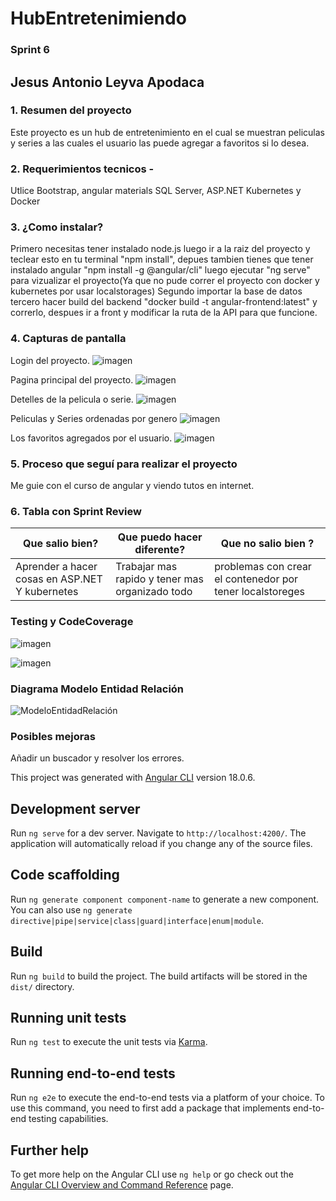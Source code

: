 # HubEntretenimiendo

### Sprint 6

## Jesus Antonio Leyva Apodaca

### 1. Resumen del proyecto 
Este proyecto es un hub de entretenimiento en el cual se muestran peliculas y series a las cuales el usuario las puede agregar a favoritos si lo desea.
### 2. Requerimientos tecnicos -
Utlice Bootstrap, angular materials SQL Server, ASP.NET Kubernetes y Docker


### 3. ¿Como instalar?
Primero necesitas tener instalado node.js luego ir a la raiz del proyecto y teclear esto en tu terminal "npm install", depues tambien tienes que tener instalado angular "npm install -g @angular/cli" luego ejecutar "ng serve" para vizualizar el proyecto(Ya que no pude correr el proyecto con docker y kubernetes por usar localstorages) Segundo importar la base de datos tercero hacer build del backend "docker build -t angular-frontend:latest" y correrlo, despues ir a front y modificar la ruta de la API para que funcione.

### 4. Capturas de pantalla 

Login del proyecto.
![imagen](https://github.com/Yisusle/HubEntretenimiento/assets/155853302/ba4fa25d-75f1-48ac-875c-1951c7cd921f)

Pagina principal del proyecto.
![imagen](https://github.com/Yisusle/HubEntretenimiento/assets/155853302/f94cee86-53c5-42ce-8a6c-10c2f727be7c)

Detelles de la pelicula o serie.
![imagen](https://github.com/Yisusle/HubEntretenimiento/assets/155853302/929924d6-adc6-473e-974f-c4dd78f29144)

Peliculas y Series ordenadas por genero
![imagen](https://github.com/Yisusle/HubEntretenimiento/assets/155853302/c76ec21e-ee41-4a6c-ae90-b3b002dd01ab)

Los favoritos agregados por el usuario.
![imagen](https://github.com/Yisusle/HubEntretenimiento/assets/155853302/e28de650-37b9-46f6-98d0-dfa76b746c69)


### 5. Proceso que seguí para realizar el proyecto
Me guie con el curso de angular y viendo tutos en internet.

### 6. Tabla con Sprint Review 

| Que salio bien? | Que puedo hacer diferente? | Que no salio bien ? |
------------------|----------------------------|-----------------------
| Aprender a hacer cosas en ASP.NET Y kubernetes |Trabajar mas rapido y tener mas organizado todo  | problemas con crear el contenedor por tener localstoreges |

### Testing y CodeCoverage
![imagen](https://github.com/user-attachments/assets/711f5c9b-a52c-4d72-9b4c-9b58d00d2a0c)

![imagen](https://github.com/user-attachments/assets/a41683d1-e2ea-4cb2-b291-545ae80ea35c)


### Diagrama Modelo Entidad Relación
![ModeloEntidadRelación](https://github.com/user-attachments/assets/d914e60b-d3fb-4b53-89e1-e9a4ea5dd486)

### Posibles mejoras

Añadir un buscador y resolver los errores.


This project was generated with [Angular CLI](https://github.com/angular/angular-cli) version 18.0.6.

## Development server

Run `ng serve` for a dev server. Navigate to `http://localhost:4200/`. The application will automatically reload if you change any of the source files.

## Code scaffolding

Run `ng generate component component-name` to generate a new component. You can also use `ng generate directive|pipe|service|class|guard|interface|enum|module`.

## Build

Run `ng build` to build the project. The build artifacts will be stored in the `dist/` directory.

## Running unit tests

Run `ng test` to execute the unit tests via [Karma](https://karma-runner.github.io).

## Running end-to-end tests

Run `ng e2e` to execute the end-to-end tests via a platform of your choice. To use this command, you need to first add a package that implements end-to-end testing capabilities.

## Further help

To get more help on the Angular CLI use `ng help` or go check out the [Angular CLI Overview and Command Reference](https://angular.dev/tools/cli) page.
